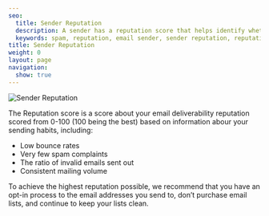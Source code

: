 ```yaml
---
seo:
  title: Sender Reputation
  description: A sender has a reputation score that helps identify whether they are a spammer.
  keywords: spam, reputation, email sender, sender reputation, reputation score
title: Sender Reputation
weight: 0
layout: page
navigation:
  show: true
---
```


![]({{root_url}}/images/reputation_1.png "Sender Reputation")

The Reputation score is a score about your email deliverability reputation scored from 0-100 (100 being the best) based on information abour your sending habits, including: 

* Low bounce rates
* Very few spam complaints
* The ratio of invalid emails sent out
* Consistent mailing volume

To achieve the highest reputation possible, we recommend that you have an opt-in process to the email addresses you send to, don’t purchase email lists, and continue to keep your lists clean.
